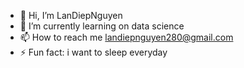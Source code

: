 - 👋 Hi, I’m LanDiepNguyen
- 🌱 I’m currently learning on data science
- 📫 How to reach me landiepnguyen280@gmail.com
- ⚡ Fun fact: i want to sleep everyday

